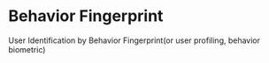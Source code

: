 # Behavior Fingerprint
User Identification by Behavior Fingerprint(or user profiling, behavior biometric)
